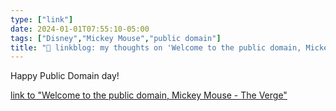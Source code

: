 ```yaml
---
type: ["link"]
date: 2024-01-01T07:55:10-05:00
tags: ["Disney","Mickey Mouse","public domain"]
title: "🔗 linkblog: my thoughts on 'Welcome to the public domain, Mickey Mouse - The Verge'"
---
```

Happy Public Domain day!

[link to "Welcome to the public domain, Mickey Mouse - The Verge"](https://www.theverge.com/24006670/mickey-mouse-steamboat-willie-enters-copyright-public-domain-2024)
